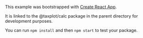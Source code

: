 This example was bootstrapped with [Create React App](https://github.com/facebook/create-react-app).

It is linked to the @taxplot/calc package in the parent directory for development purposes.

You can run `npm install` and then `npm start` to test your package.
